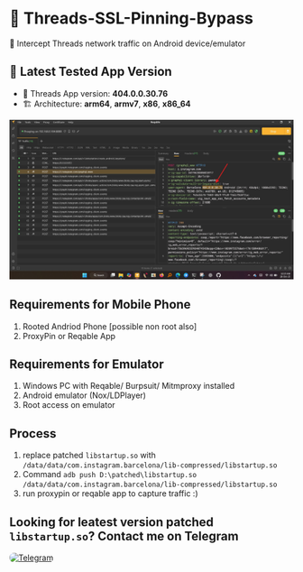 # 🔐 Threads-SSL-Pinning-Bypass
📡 Intercept Threads network traffic on Android device/emulator

## 📌 Latest Tested App Version
- 🎯 Threads App version: **404.0.0.30.76**
- 🏗️ Architecture: **arm64**, **armv7**, **x86**, **x86_64**

![main desktop](https://raw.githubusercontent.com/SHAJON-404/Threads-SSL-Pinning-Bypass/refs/heads/main/image/v404.jpg)

## Requirements for Mobile Phone
 1. Rooted Andriod Phone [possible non root also]
 2. ProxyPin or Reqable App

## Requirements for Emulator
1. Windows PC with Reqable/ Burpsuit/ Mitmproxy installed  
2. Android emulator (Nox/LDPlayer)  
3. Root access on emulator  

## Process
 1. replace patched `libstartup.so` with `/data/data/com.instagram.barcelona/lib-compressed/libstartup.so`
 2. Command  ```adb push D:\patched\libstartup.so /data/data/com.instagram.barcelona/lib-compressed/libstartup.so```
 3. run proxypin or reqable app to capture traffic :)

## Looking for leatest version patched `libstartup.so`? Contact me on Telegram
<p align="left">
  <a href="https://t.me/DarknessKing999" target="_blank">
    <img src="https://img.shields.io/badge/💬_Chat_on_Telegram-2CA5E0?style=for-the-badge&logo=telegram&logoColor=white&labelColor=121212&color=26A5E4&logoWidth=20" alt="Telegram" style="border-radius: 8px;"/>
  </a>
</p>

